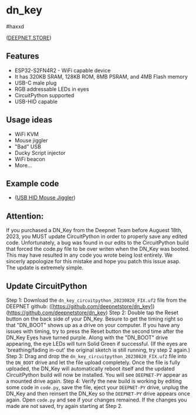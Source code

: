 # dn_key  
#haxxd

([DEEPNET.STORE](https://deepnet.store))

## Features
* ESP32-S2FN4R2 - WiFi capable device
* It has 320KB SRAM, 128KB ROM, 8MB PSRAM, and 4MB Flash memory
* USB-C male plug
* RGB addressable LEDs in eyes
* CircuitPython supported
* USB-HID capable

## Usage ideas
* WiFi KVM
* Mouse jiggler
* "Bad" USB
* Ducky Script injector
* WiFi beacon
* More...

## Example code
* ([USB HID Mouse Jiggler](github.....))

## Attention:
If you purchased a DN_Key from the Deepnet Team before Auguest 18th, 2023, you MUST update CircuitPython in order to properly save any edited code. Unfortunately, a bug was found in our edits to the CircuitPython build that forced the code.py file to be over writen when the DN_Key was booted. This may have resulted in any code you wrote being lost entirely. We sincerly appologize for this mistake and hope you patch this issue asap.
The update is extremely simple.

## Update CircuitPython
Step 1:
    Download the `dn_key_circuitpython_20230820_FIX.uf2` file from the DEEPNET github: ([https://github.com/deepnetstore/dn_key])(https://github.com/deepnetstore/dn_key)
Step 2:
    Double tap the Reset button on the back side of your DN_Key. Besure to get the timing right so that "DN_BOOT" shows up as a drive on your computer. If you have any issues with timing, try to press the Reset button the second time after the DN_Key Eyes have turned purple. Along with the "DN_BOOT" drive appearing, the eye LEDs will turn Solid Green if successful. (If the eyes are 'breathing/fading in-out' the original sketch is still running, try step 2 again.)
Step 3:
    Drag and drop the `dn_key_circuitpython_20230820_FIX.uf2` file into the `DN_BOOT` drive and let the file upload completely. Once the file is fully uploaded, the DN_Key will automatically reboot itself and the updated CircuitPython build will now be installed. You will see `DEEPNET-PY` appear as a mounted drive again.
Step 4:
    Verify the new build is working by editing some code in `code.py`, save the file, eject your `DEEPNET-PY` drive, unplug the DN_Key and then reinsert the DN_Key so the `DEEPNET-PY` drive appears once again. Open `code.py` and see if your changes remained. If the changes you made are not saved, try again starting at Step 2.